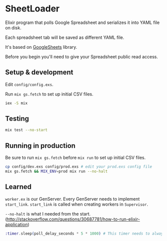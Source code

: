 # SheetLoader

Elixir program that polls Google Spreadsheet and serializes it into YAML file on disk.

Each spreadsheet tab will be saved as different YAML file.

It's based on [GoogleSheets](https://github.com/GrandCru/GoogleSheets) library.

Before you begin you'll need to give your Spreadsheet public read access.

## Setup & development

Edit `config/config.exs`.

Run `mix gs.fetch` to set up initial CSV files.

```sh
iex -S mix
```

## Testing

```sh
mix test --no-start
```

## Running in production

Be sure to run `mix gs.fetch` before `mix run` to set up initial CSV files.

```sh
cp config/dev.exs config/prod.exs # edit your prod.exs config file
mix gs.fetch && MIX_ENV=prod mix run --no-halt
```

## Learned

`worker.ex` is our GenServer. Every GenServer needs to implement `start_link`. `start_link` is called when creating
workers in `Supervisor`.

`--no-halt` is what I needed from the start. (http://stackoverflow.com/questions/30687781/how-to-run-elixir-application)

```elixir
:timer.sleep(poll_delay_seconds * 5 * 1000) # This timer needs to always be more than poll_delay_seconds
```

